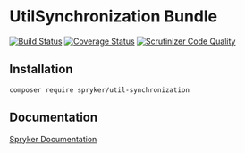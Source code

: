 # UtilSynchronization Bundle
[![Build Status](https://travis-ci.org/spryker/UtilSynchronization.svg)](https://travis-ci.org/spryker/UtilSynchronization)
[![Coverage Status](https://coveralls.io/repos/github/spryker/UtilSynchronization/badge.svg)](https://coveralls.io/github/spryker/UtilSynchronization)
[![Scrutinizer Code Quality](https://scrutinizer-ci.com/g/spryker/UtilSynchronization/badges/quality-score.png?b=master)](https://scrutinizer-ci.com/g/spryker/UtilSynchronization/?branch=master)

## Installation

```
composer require spryker/util-synchronization
```

## Documentation

[Spryker Documentation](https://spryker.github.io)

